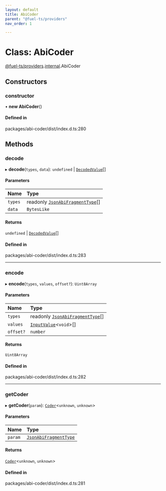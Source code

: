 ```yaml
---
layout: default
title: AbiCoder
parent: "@fuel-ts/providers"
nav_order: 1

---
```


# Class: AbiCoder

[@fuel-ts/providers](../index.md).[internal](../namespaces/internal.md).AbiCoder

## Constructors

### constructor

• **new AbiCoder**()

#### Defined in

packages/abi-coder/dist/index.d.ts:280

## Methods

### decode

▸ **decode**(`types`, `data`): `undefined` \| [`DecodedValue`](../namespaces/internal.md#decodedvalue)[]

#### Parameters

| Name | Type |
| :------ | :------ |
| `types` | readonly [`JsonAbiFragmentType`](../interfaces/internal-JsonAbiFragmentType.md)[] |
| `data` | `BytesLike` |

#### Returns

`undefined` \| [`DecodedValue`](../namespaces/internal.md#decodedvalue)[]

#### Defined in

packages/abi-coder/dist/index.d.ts:283

___

### encode

▸ **encode**(`types`, `values`, `offset?`): `Uint8Array`

#### Parameters

| Name | Type |
| :------ | :------ |
| `types` | readonly [`JsonAbiFragmentType`](../interfaces/internal-JsonAbiFragmentType.md)[] |
| `values` | [`InputValue`](../namespaces/internal.md#inputvalue)<`void`\>[] |
| `offset?` | `number` |

#### Returns

`Uint8Array`

#### Defined in

packages/abi-coder/dist/index.d.ts:282

___

### getCoder

▸ **getCoder**(`param`): [`Coder`](internal-Coder.md)<`unknown`, `unknown`\>

#### Parameters

| Name | Type |
| :------ | :------ |
| `param` | [`JsonAbiFragmentType`](../interfaces/internal-JsonAbiFragmentType.md) |

#### Returns

[`Coder`](internal-Coder.md)<`unknown`, `unknown`\>

#### Defined in

packages/abi-coder/dist/index.d.ts:281
